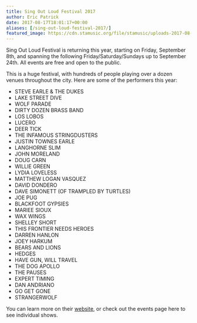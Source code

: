 ```yaml
---
title: Sing Out Loud Festival 2017
author: Eric Patrick
date: 2017-08-17T18:01:17+00:00
aliases: [/sing-out-loud-festival-2017/]
featured_image: https://cdn.stamusic.org/file/stamusic/uploads-2017-08-19388551_1945255499029567_5470416835843564230_o.jpg
---
```


Sing Out Loud Festival is returning this year, starting on Friday, September 8th, and spanning the following Friday/Saturday/Sundays up to September 24th. All events are free and open to the public. 

This is a huge festival, with hundreds of people playing over a dozen venues throughout the city. Here are some of the performers this year:

* STEVE EARLE & THE DUKES
* LAKE STREET DIVE
* WOLF PARADE
* DIRTY DOZEN BRASS BAND
* LOS LOBOS
* LUCERO
* DEER TICK
* THE INFAMOUS STRINGDUSTERS
* JUSTIN TOWNES EARLE
* LANGHORNE SLIM
* JOHN MORELAND
* DOUG CARN
* WILLIE GREEN
* LYDIA LOVELESS
* MATTHEW LOGAN VASQUEZ
* DAVID DONDERO
* DAVE SIMONETT (OF TRAMPLED BY TURTLES)
* JOE PUG
* BLACKFOOT GYPSIES
* MARIEE SIOUX
* WAX WINGS
* SHELLEY SHORT
* THIS FRONTIER NEEDS HEROES
* DARREN HANLON
* JOEY HARKUM
* BEARS AND LIONS
* HEDGES
* HAVE GUN, WILL TRAVEL
* THE DOG APOLLO
* THE PAUSES
* EXPERT TIMING
* DAN ANDRIANO
* GO GET GONE
* STRANGERWOLF

You can learn more on their <a href="http://www.singoutloudfestival.com/" target="_blank" rel="noopener">website</a>, or check out the events page here to see individual shows.